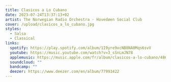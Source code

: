 ```yaml
---
title: Clasicos a Lo Cubano
date: 2023-07-24T13:37:13+02
artist: The Norwegian Radio Orchestra · Hovedøen Social Club
cover: /upload/clasicos_a_lo_cubano.jpg
styles:
  - Salsa
  - Classical
links:
  spotify: https://play.spotify.com/album/1I9yre9xcNB8NA0Mqs6svV
  youtube: https://music.youtube.com/watch?v=3_sSnLmJN78
  applemusic: https://music.apple.com/fr/album/clasicos-a-lo-cubano/486852727
  soundcloud: ""
  bandcamp: ""
  deezer: https://www.deezer.com/en/album/77993422
---
```


